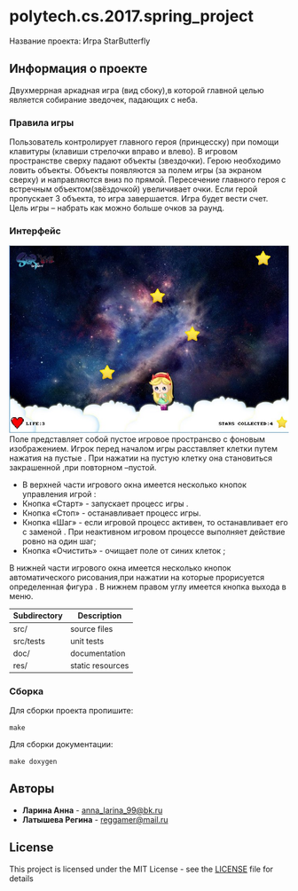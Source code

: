 # polytech.cs.2017.spring_project
Название проекта: Игра StarButterfly

## Информация о проекте
Двухмеррная аркадная игра (вид сбоку),в которой главной целью является собирание зведочек, падающих с неба. 
### Правила игры
Пользователь контролирует главного героя (принцесску) при помощи клавитуры (клавиши стрелочки вправо и влево). В игровом пространстве сверху падают объекты (звездочки). Герою необходимо ловить объекты. Объекты появляются за полем игры (за экраном сверху) и направляются вниз по прямой. Пересечение главного героя с встречным объектом(звёздочкой) увеличивает очки. Если герой пропускает 3 объекта, то игра завершается. Игра будет вести счет. Цель игры – набрать как можно больше очков за раунд.

### Интерфейс
![Image alt](https://github.com/edinorogka/polytech.cs.2017.spring_project/blob/master/res/window.png)
Поле представляет собой пустое игровое пространсво с фоновым изображением.
Игрок перед началом игры расставляет клетки путем нажатия на пустые . При нажатии на 
пустую клетку она становиться закрашенной ,при повторном –пустой.
* В верхней части игрового окна имеется несколько кнопок управления игрой :
* Кнопка «Старт» - запускает процесс игры .
* Кнопка «Стоп» - останавливает процесс игры. 
* Кнопка «Шаг» - если игровой процесс активен, то останавливает его с заменой . При неактивном игровом процессе выполняет действие 
ровно на один шаг;
* Кнопка «Очистить» - очищает поле от синих клеток ;

В нижней  части игрового окна имеется несколько кнопок автоматического рисования,при нажатии на которые прорисуется определенная фигура .
В нижнем правом углу имеется кнопка выхода в меню.

Subdirectory | Description
-------------|-------------------
src/         | source files 
src/tests    | unit tests 
doc/         | documentation 
res/         | static resources


### Сборка
Для сборки проекта пропишите:
````
make
````
Для сборки документации:
````
make doxygen
````


## Авторы
* **Ларина Анна** - anna_larina_99@bk.ru
* **Латышева Регина** - reggamer@mail.ru

## License
This project is licensed under the MIT License - see the [LICENSE](LICENSE) file for details
